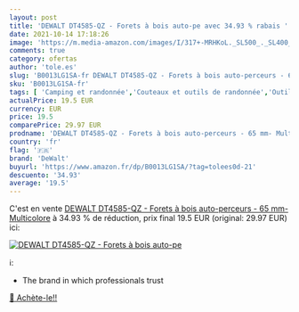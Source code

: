 ```yaml
---
layout: post
title: 'DEWALT DT4585-QZ - Forets à bois auto-pe avec 34.93 % rabais '
date: 2021-10-14 17:18:26
image: 'https://m.media-amazon.com/images/I/317+-MRHKoL._SL500_._SL400_.jpg'
comments: true
category: ofertas
author: 'tole.es'
slug: 'B0013LG1SA-fr DEWALT DT4585-QZ - Forets à bois auto-perceurs - 65 mm-...'
sku: 'B0013LG1SA-fr'
tags: [ 'Camping et randonnée','Couteaux et outils de randonnée','Outils multifonction randonnée','Sports et Loisirs','Vêtements et équipement de loisirs de plein air','dewalt', ]
actualPrice: 19.5 EUR
currency: EUR
price: 19.5
comparePrice: 29.97 EUR
prodname: 'DEWALT DT4585-QZ - Forets à bois auto-perceurs - 65 mm- Multicolore'
country: 'fr'
flag: '🇫🇷'
brand: 'DeWalt'
buyurl: 'https://www.amazon.fr/dp/B0013LG1SA/?tag=tolees0d-21'
descuento: '34.93'
average: '19.5'
---
```


C'est en vente [DEWALT DT4585-QZ - Forets à bois auto-perceurs - 65 mm- Multicolore](https://www.amazon.fr/dp/B0013LG1SA/?tag=tolees0d-21)  à  34.93 % de réduction, prix final  19.5 EUR (original: 29.97 EUR) ici:

[![DEWALT DT4585-QZ - Forets à bois auto-pe](https://m.media-amazon.com/images/I/317+-MRHKoL._SL500_._SL400_.jpg)](https://www.amazon.fr/dp/B0013LG1SA/?tag=tolees0d-21)

ℹ️:

- The brand in which professionals trust

[🛒 Achète-le!!](https://www.amazon.fr/dp/B0013LG1SA/?tag=tolees0d-21)
